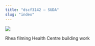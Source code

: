 ```yaml
---
title: "dscf3142 – SUDA"
slug: "index"
---
```


[![](/wp-content/dscf3142-300x225.jpg)](/wp-content/dscf3142.jpg)

Rhea filming Health Centre building work